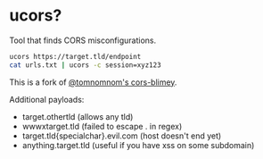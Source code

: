 # ucors?

Tool that finds CORS misconfigurations.

```sh
ucors https://target.tld/endpoint
cat urls.txt | ucors -c session=xyz123
``` 

This is a fork of [@tomnomnom's cors-blimey](https://github.com/tomnomnom/hacks/tree/master/cors-blimey).

Additional payloads:
- target.othertld (allows any tld)
- wwwxtarget.tld (failed to escape . in regex)
- target.tld{specialchar}.evil.com (host doesn't end yet)
- anything.target.tld (useful if you have xss on some subdomain)